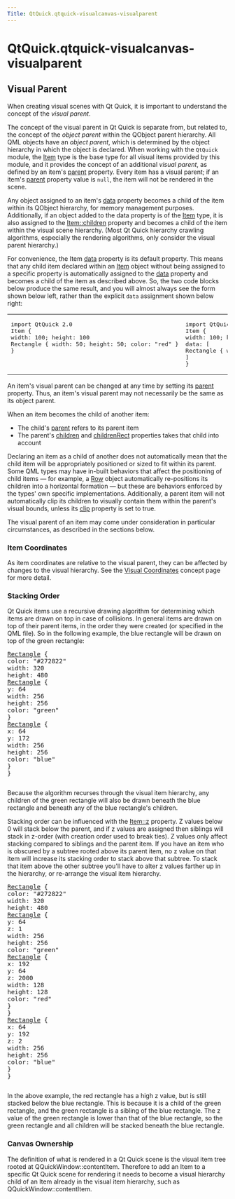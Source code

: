 ```yaml
---
Title: QtQuick.qtquick-visualcanvas-visualparent
---
```


# QtQuick.qtquick-visualcanvas-visualparent

<span class="subtitle"></span>
<!-- $$$qtquick-visualcanvas-visualparent.html-description -->
<h2 id="visual-parent">Visual Parent</h2>
<p>When creating visual scenes with Qt Quick, it is important to understand the concept of the <i>visual parent</i>.</p>
<p>The concept of the visual parent in Qt Quick is separate from, but related to, the concept of the <i>object parent</i> within the QObject parent hierarchy. All QML objects have an <i>object parent</i>, which is determined by the object hierarchy in which the object is declared. When working with the <code>QtQuick</code> module, the <a href="QtQuick.Item.md">Item</a> type is the base type for all visual items provided by this module, and it provides the concept of an additional <i>visual parent</i>, as defined by an item's <a href="QtQuick.Item.md#parent-prop">parent</a> property. Every item has a visual parent; if an item's <a href="QtQuick.Item.md#parent-prop">parent</a> property value is <code>null</code>, the item will not be rendered in the scene.</p>
<p>Any object assigned to an item's <a href="QtQuick.Item.md#data-prop">data</a> property becomes a child of the item within its QObject hierarchy, for memory management purposes. Additionally, if an object added to the data property is of the <a href="QtQuick.Item.md">Item</a> type, it is also assigned to the <a href="QtQuick.Item.md#children-prop">Item::children</a> property and becomes a child of the item within the visual scene hierarchy. (Most Qt Quick hierarchy crawling algorithms, especially the rendering algorithms, only consider the visual parent hierarchy.)</p>
<p>For convenience, the Item <a href="QtQuick.Item.md#data-prop">data</a> property is its default property. This means that any child item declared within an <a href="QtQuick.Item.md">Item</a> object without being assigned to a specific property is automatically assigned to the <a href="QtQuick.Item.md#data-prop">data</a> property and becomes a child of the item as described above. So, the two code blocks below produce the same result, and you will almost always see the form shown below left, rather than the explicit <code>data</code> assignment shown below right:</p>
<table class="generic">
<tr valign="top"><td ><pre class="cpp">import <span class="type">QtQuick</span> <span class="number">2.0</span>
Item {
width: <span class="number">100</span>; height: <span class="number">100</span>
Rectangle { width: <span class="number">50</span>; height: <span class="number">50</span>; color: <span class="string">&quot;red&quot;</span> }
}</pre>
</td><td ><pre class="cpp">import <span class="type">QtQuick</span> <span class="number">2.0</span>
Item {
width: <span class="number">100</span>; height: <span class="number">100</span>
data: <span class="operator">[</span>
Rectangle { width: <span class="number">50</span>; height: <span class="number">50</span>; color: <span class="string">&quot;red&quot;</span> }
<span class="operator">]</span>
}</pre>
</td></tr>
</table>
<p>An item's visual parent can be changed at any time by setting its <a href="QtQuick.Item.md#parent-prop">parent</a> property. Thus, an item's visual parent may not necessarily be the same as its object parent.</p>
<p>When an item becomes the child of another item:</p>
<ul>
<li>The child's <a href="QtQuick.Item.md#parent-prop">parent</a> refers to its parent item</li>
<li>The parent's <a href="QtQuick.Item.md#children-prop">children</a> and <a href="QtQuick.Item.md#childrenRect.x-prop">childrenRect</a> properties takes that child into account</li>
</ul>
<p>Declaring an item as a child of another does not automatically mean that the child item will be appropriately positioned or sized to fit within its parent. Some QML types may have in-built behaviors that affect the positioning of child items — for example, a <a href="QtQuick.qtquick-positioning-layouts.md#row">Row</a> object automatically re-positions its children into a horizontal formation — but these are behaviors enforced by the types' own specific implementations. Additionally, a parent item will not automatically clip its children to visually contain them within the parent's visual bounds, unless its <a href="QtQuick.Item.md#clip-prop">clip</a> property is set to true.</p>
<p>The visual parent of an item may come under consideration in particular circumstances, as described in the sections below.</p>
<h3 >Item Coordinates</h3>
<p>As item coordinates are relative to the visual parent, they can be affected by changes to the visual hierarchy. See the <a href="QtQuick.qtquick-visualcanvas-coordinates.md">Visual Coordinates</a> concept page for more detail.</p>
<h3 >Stacking Order</h3>
<p>Qt Quick items use a recursive drawing algorithm for determining which items are drawn on top in case of collisions. In general items are drawn on top of their parent items, in the order they were created (or specified in the QML file). So in the following example, the blue rectangle will be drawn on top of the green rectangle:</p>
<pre class="qml"><span class="type"><a href="QtQuick.Rectangle.md">Rectangle</a></span> {
<span class="name">color</span>: <span class="string">&quot;#272822&quot;</span>
<span class="name">width</span>: <span class="number">320</span>
<span class="name">height</span>: <span class="number">480</span>
<span class="type"><a href="QtQuick.Rectangle.md">Rectangle</a></span> {
<span class="name">y</span>: <span class="number">64</span>
<span class="name">width</span>: <span class="number">256</span>
<span class="name">height</span>: <span class="number">256</span>
<span class="name">color</span>: <span class="string">&quot;green&quot;</span>
}
<span class="type"><a href="QtQuick.Rectangle.md">Rectangle</a></span> {
<span class="name">x</span>: <span class="number">64</span>
<span class="name">y</span>: <span class="number">172</span>
<span class="name">width</span>: <span class="number">256</span>
<span class="name">height</span>: <span class="number">256</span>
<span class="name">color</span>: <span class="string">&quot;blue&quot;</span>
}
}</pre>
<p class="centerAlign"><img src="https://developer.ubuntu.com/static/devportal_uploaded/356f3c2a-eb7a-4e61-a88f-211eba06e091-../qtquick-visualcanvas-visualparent/images/visual-parent-example.png" alt="" /></p><p>Because the algorithm recurses through the visual item hierarchy, any children of the green rectangle will also be drawn beneath the blue rectangle and beneath any of the blue rectangle's children.</p>
<p>Stacking order can be influenced with the <a href="QtQuick.Item.md#z-prop">Item::z</a> property. Z values below 0 will stack below the parent, and if z values are assigned then siblings will stack in z-order (with creation order used to break ties). Z values only affect stacking compared to siblings and the parent item. If you have an item who is obscured by a subtree rooted above its parent item, no z value on that item will increase its stacking order to stack above that subtree. To stack that item above the other subtree you'll have to alter z values farther up in the hierarchy, or re-arrange the visual item hierarchy.</p>
<pre class="qml"><span class="type"><a href="QtQuick.Rectangle.md">Rectangle</a></span> {
<span class="name">color</span>: <span class="string">&quot;#272822&quot;</span>
<span class="name">width</span>: <span class="number">320</span>
<span class="name">height</span>: <span class="number">480</span>
<span class="type"><a href="QtQuick.Rectangle.md">Rectangle</a></span> {
<span class="name">y</span>: <span class="number">64</span>
<span class="name">z</span>: <span class="number">1</span>
<span class="name">width</span>: <span class="number">256</span>
<span class="name">height</span>: <span class="number">256</span>
<span class="name">color</span>: <span class="string">&quot;green&quot;</span>
<span class="type"><a href="QtQuick.Rectangle.md">Rectangle</a></span> {
<span class="name">x</span>: <span class="number">192</span>
<span class="name">y</span>: <span class="number">64</span>
<span class="name">z</span>: <span class="number">2000</span>
<span class="name">width</span>: <span class="number">128</span>
<span class="name">height</span>: <span class="number">128</span>
<span class="name">color</span>: <span class="string">&quot;red&quot;</span>
}
}
<span class="type"><a href="QtQuick.Rectangle.md">Rectangle</a></span> {
<span class="name">x</span>: <span class="number">64</span>
<span class="name">y</span>: <span class="number">192</span>
<span class="name">z</span>: <span class="number">2</span>
<span class="name">width</span>: <span class="number">256</span>
<span class="name">height</span>: <span class="number">256</span>
<span class="name">color</span>: <span class="string">&quot;blue&quot;</span>
}
}</pre>
<p class="centerAlign"><img src="https://developer.ubuntu.com/static/devportal_uploaded/dcd129ea-3fea-424c-838e-81f609a9c6fe-../qtquick-visualcanvas-visualparent/images/visual-parent-example2.png" alt="" /></p><p>In the above example, the red rectangle has a high z value, but is still stacked below the blue rectangle. This is because it is a child of the green rectangle, and the green rectangle is a sibling of the blue rectangle. The z value of the green rectangle is lower than that of the blue rectangle, so the green rectangle and all children will be stacked beneath the blue rectangle.</p>
<h3 >Canvas Ownership</h3>
<p>The definition of what is rendered in a Qt Quick scene is the visual item tree rooted at QQuickWindow::contentItem. Therefore to add an Item to a specific Qt Quick scene for rendering it needs to become a visual hierarchy child of an Item already in the visual item hierarchy, such as QQuickWindow::contentItem.</p>
<!-- @@@qtquick-visualcanvas-visualparent.html -->
